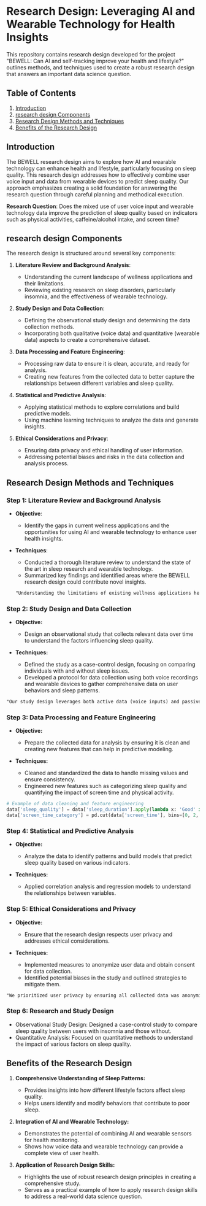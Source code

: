 # Research Design: Leveraging AI and Wearable Technology for Health Insights

This repository contains research design developed for the project "BEWELL: Can AI and self-tracking improve your health and lifestyle?" outlines methods, and techniques used to create a robust research design that answers an important data science question.

## Table of Contents

1. [Introduction](#introduction)
2. [research design Components](#research-design-components)
3. [Research Design Methods and Techniques](#research-design-methods-and-techniques)
4. [Benefits of the Research Design](#benefits-of-the-research-design)

## Introduction

The BEWELL research design aims to explore how AI and wearable technology can enhance health and lifestyle, particularly focusing on sleep quality. This research design addresses how to effectively combine user voice input and data from wearable devices to predict sleep quality. Our approach emphasizes creating a solid foundation for answering the research question through careful planning and methodical execution.

**Research Question**: 
Does the mixed use of user voice input and wearable technology data improve the prediction of sleep quality based on indicators such as physical activities, caffeine/alcohol intake, and screen time?

## research design Components

The research design is structured around several key components:

1. **Literature Review and Background Analysis**:
   - Understanding the current landscape of wellness applications and their limitations.
   - Reviewing existing research on sleep disorders, particularly insomnia, and the effectiveness of wearable technology.

2. **Study Design and Data Collection**:
   - Defining the observational study design and determining the data collection methods.
   - Incorporating both qualitative (voice data) and quantitative (wearable data) aspects to create a comprehensive dataset.

3. **Data Processing and Feature Engineering**:
   - Processing raw data to ensure it is clean, accurate, and ready for analysis.
   - Creating new features from the collected data to better capture the relationships between different variables and sleep quality.

4. **Statistical and Predictive Analysis**:
   - Applying statistical methods to explore correlations and build predictive models.
   - Using machine learning techniques to analyze the data and generate insights.

5. **Ethical Considerations and Privacy**:
   - Ensuring data privacy and ethical handling of user information.
   - Addressing potential biases and risks in the data collection and analysis process.

## Research Design Methods and Techniques

### Step 1: Literature Review and Background Analysis

- **Objective**:
  - Identify the gaps in current wellness applications and the opportunities for using AI and wearable technology to enhance user health insights.

- **Techniques**:
  - Conducted a thorough literature review to understand the state of the art in sleep research and wearable technology.
  - Summarized key findings and identified areas where the BEWELL research design could contribute novel insights.

  ```markdown
  "Understanding the limitations of existing wellness applications helped us define the scope of our research and identify key variables for our study."
  ```

###  Step 2: Study Design and Data Collection
- **Objective:**
   - Design an observational study that collects relevant data over time to understand the factors influencing sleep quality.

- **Techniques:**
   - Defined the study as a case-control design, focusing on comparing individuals with and without sleep issues.
   - Developed a protocol for data collection using both voice recordings and wearable devices to gather comprehensive data on user behaviors and sleep patterns.
```markdown
"Our study design leverages both active data (voice inputs) and passive data (wearable sensors) to provide a holistic view of sleep quality."
```

### Step 3: Data Processing and Feature Engineering
- **Objective:**
   - Prepare the collected data for analysis by ensuring it is clean and creating new features that can help in predictive modeling.

- **Techniques:**
   - Cleaned and standardized the data to handle missing values and ensure consistency.
   - Engineered new features such as categorizing sleep quality and quantifying the impact of screen time and physical activity.
```python
# Example of data cleaning and feature engineering
data['sleep_quality'] = data['sleep_duration'].apply(lambda x: 'Good' if x >= 7 else 'Poor')
data['screen_time_category'] = pd.cut(data['screen_time'], bins=[0, 2, 4, 6, 8], labels=['Very Low', 'Low', 'Moderate', 'High', 'Very High'])
```

### Step 4: Statistical and Predictive Analysis
- **Objective:**
   - Analyze the data to identify patterns and build models that predict sleep quality based on various indicators.

- **Techniques:**
   - Applied correlation analysis and regression models to understand the relationships between variables.

### Step 5: Ethical Considerations and Privacy
- **Objective:**
   - Ensure that the research design respects user privacy and addresses ethical considerations.

- **Techniques:**
   - Implemented measures to anonymize user data and obtain consent for data collection.
   - Identified potential biases in the study and outlined strategies to mitigate them.
```markdown
"We prioritized user privacy by ensuring all collected data was anonymized and users had full control over their participation."
```

### Step 6: Research and Study Design
   - Observational Study Design: Designed a case-control study to compare sleep quality between users with insomnia and those without.
   - Quantitative Analysis: Focused on quantitative methods to understand the impact of various factors on sleep quality.

## Benefits of the Research Design
1. **Comprehensive Understanding of Sleep Patterns:**
   - Provides insights into how different lifestyle factors affect sleep quality.
   - Helps users identify and modify behaviors that contribute to poor sleep.

2. **Integration of AI and Wearable Technology:**
   - Demonstrates the potential of combining AI and wearable sensors for health monitoring.
   - Shows how voice data and wearable technology can provide a complete view of user health.

3. **Application of Research Design Skills:**
   - Highlights the use of robust research design principles in creating a comprehensive study.
   - Serves as a practical example of how to apply research design skills to address a real-world data science question.

